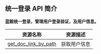 ## 统一登录 API 简介

**蓝鲸统一登录，管理用户登录验证，及用户信息。**

| 资源名称 | 资源描述 |
|---|---|
| [get_doc_link_by_path](./zh-hans/get_user.md)	| 获取用户信息 |